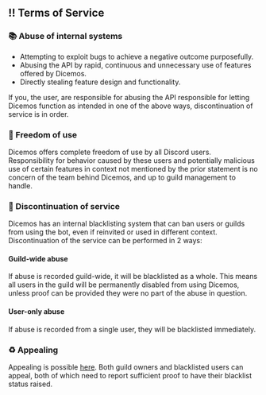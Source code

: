 ## ‼️ Terms of Service

### 📚 Abuse of internal systems

- Attempting to exploit bugs to achieve a negative outcome purposefully.
- Abusing the API by rapid, continuous and unnecessary use of features offered by Dicemos.
- Directly stealing feature design and functionality.

If you, the user, are responsible for abusing the API responsible for letting Dicemos function as intended in one of the above ways,
discontinuation of service is in order.

### 📑 Freedom of use

Dicemos offers complete freedom of use by all Discord users. 
Responsibility for behavior caused by these users and potentially malicious use of certain features in context not mentioned by the prior statement 
is no concern of the team behind Dicemos, 
and up to guild management to handle.

### 🚫 Discontinuation of service

Dicemos has an internal blacklisting system that can ban users or guilds from using the bot, even if reinvited or used in different context. 
Discontinuation of the service can be performed in 2 ways:

#### Guild-wide abuse

If abuse is recorded guild-wide, it will be blacklisted as a whole. 
This means all users in the guild will be permanently disabled from using Dicemos, unless proof can be provided they were no part of the abuse in question.

#### User-only abuse

If abuse is recorded from a single user, they will be blacklisted immediately. 

### ♻️ Appealing

Appealing is possible [here](https://Dicemos.xyz/appeal). 
Both guild owners and blacklisted users can appeal, both of which need to report sufficient proof to have their blacklist status raised.
